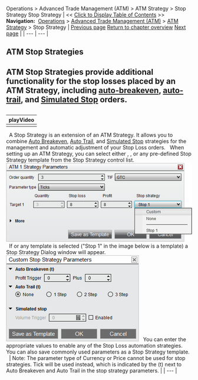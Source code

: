 ﻿
Operations > Advanced Trade Management (ATM) > ATM Strategy > Stop Strategy
Stop Strategy
| << [Click to Display Table of Contents](stop_strategy.md) >> **Navigation:**     [Operations](operations.md) > [Advanced Trade Management (ATM)](advanced_trade_management_atm.md) > [ATM Strategy](atm_strategy.md) > Stop Strategy | [Previous page](atm_strategy_selection_mode.md) [Return to chapter overview](atm_strategy.md) [Next page](auto_breakeven.md) |
| --- | --- |
## ATM Stop Strategies
## ATM Stop Strategies provide additional functionality for the stop losses placed by an ATM Strategy, including [auto-breakeven](auto_breakeven.md), [auto-trail](auto_trail.md), and [Simulated Stop](simulated_stop_orders.md) orders.
## 
| playVideo |
| --- |
|  |

 
A Stop Strategy is an extension of an ATM Strategy. It allows you to combine [Auto Breakeven](auto_breakeven.md), [Auto Trail](auto_trail.md), and [Simulated Stop](simulated_stop_orders.md) strategies for the management and automatic adjustment of your Stop Loss orders.
 
When setting up an ATM Strategy, you can select either <Custom>, <None>, or any pre-defined Stop Strategy template from the Stop Strategy control list.
 
![ATM_16](atm_16.png)
 
If <Custom> or any template is selected ("Stop 1" in the image below is a template) a Stop Strategy Dialog window will appear.
 
![ATM_16_StopStrat](atm_16_stopstrat.png)
 
You can enter the appropriate values to enable any of the Stop Loss automation strategies. You can also save commonly used parameters as a Stop Strategy template.
 
| Note: The parameter type of Currency or Price cannot be used for stop strategies. Tick will be used instead, which is indicated by the (t) next to Auto Breakeven and Auto Trail in the stop strategy parameters. |
| --- |
